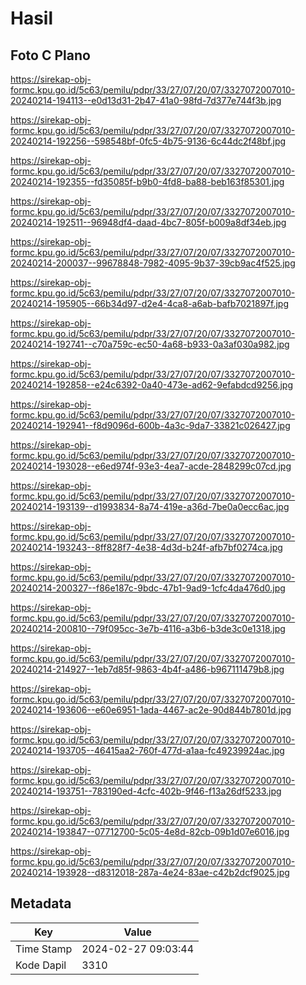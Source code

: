 # Hasil

## Foto C Plano

https://sirekap-obj-formc.kpu.go.id/5c63/pemilu/pdpr/33/27/07/20/07/3327072007010-20240214-194113--e0d13d31-2b47-41a0-98fd-7d377e744f3b.jpg

https://sirekap-obj-formc.kpu.go.id/5c63/pemilu/pdpr/33/27/07/20/07/3327072007010-20240214-192256--598548bf-0fc5-4b75-9136-6c44dc2f48bf.jpg

https://sirekap-obj-formc.kpu.go.id/5c63/pemilu/pdpr/33/27/07/20/07/3327072007010-20240214-192355--fd35085f-b9b0-4fd8-ba88-beb163f85301.jpg

https://sirekap-obj-formc.kpu.go.id/5c63/pemilu/pdpr/33/27/07/20/07/3327072007010-20240214-192511--96948df4-daad-4bc7-805f-b009a8df34eb.jpg

https://sirekap-obj-formc.kpu.go.id/5c63/pemilu/pdpr/33/27/07/20/07/3327072007010-20240214-200037--99678848-7982-4095-9b37-39cb9ac4f525.jpg

https://sirekap-obj-formc.kpu.go.id/5c63/pemilu/pdpr/33/27/07/20/07/3327072007010-20240214-195905--66b34d97-d2e4-4ca8-a6ab-bafb7021897f.jpg

https://sirekap-obj-formc.kpu.go.id/5c63/pemilu/pdpr/33/27/07/20/07/3327072007010-20240214-192741--c70a759c-ec50-4a68-b933-0a3af030a982.jpg

https://sirekap-obj-formc.kpu.go.id/5c63/pemilu/pdpr/33/27/07/20/07/3327072007010-20240214-192858--e24c6392-0a40-473e-ad62-9efabdcd9256.jpg

https://sirekap-obj-formc.kpu.go.id/5c63/pemilu/pdpr/33/27/07/20/07/3327072007010-20240214-192941--f8d9096d-600b-4a3c-9da7-33821c026427.jpg

https://sirekap-obj-formc.kpu.go.id/5c63/pemilu/pdpr/33/27/07/20/07/3327072007010-20240214-193028--e6ed974f-93e3-4ea7-acde-2848299c07cd.jpg

https://sirekap-obj-formc.kpu.go.id/5c63/pemilu/pdpr/33/27/07/20/07/3327072007010-20240214-193139--d1993834-8a74-419e-a36d-7be0a0ecc6ac.jpg

https://sirekap-obj-formc.kpu.go.id/5c63/pemilu/pdpr/33/27/07/20/07/3327072007010-20240214-193243--8ff828f7-4e38-4d3d-b24f-afb7bf0274ca.jpg

https://sirekap-obj-formc.kpu.go.id/5c63/pemilu/pdpr/33/27/07/20/07/3327072007010-20240214-200327--f86e187c-9bdc-47b1-9ad9-1cfc4da476d0.jpg

https://sirekap-obj-formc.kpu.go.id/5c63/pemilu/pdpr/33/27/07/20/07/3327072007010-20240214-200810--79f095cc-3e7b-4116-a3b6-b3de3c0e1318.jpg

https://sirekap-obj-formc.kpu.go.id/5c63/pemilu/pdpr/33/27/07/20/07/3327072007010-20240214-214927--1eb7d85f-9863-4b4f-a486-b967111479b8.jpg

https://sirekap-obj-formc.kpu.go.id/5c63/pemilu/pdpr/33/27/07/20/07/3327072007010-20240214-193606--e60e6951-1ada-4467-ac2e-90d844b7801d.jpg

https://sirekap-obj-formc.kpu.go.id/5c63/pemilu/pdpr/33/27/07/20/07/3327072007010-20240214-193705--46415aa2-760f-477d-a1aa-fc49239924ac.jpg

https://sirekap-obj-formc.kpu.go.id/5c63/pemilu/pdpr/33/27/07/20/07/3327072007010-20240214-193751--783190ed-4cfc-402b-9f46-f13a26df5233.jpg

https://sirekap-obj-formc.kpu.go.id/5c63/pemilu/pdpr/33/27/07/20/07/3327072007010-20240214-193847--07712700-5c05-4e8d-82cb-09b1d07e6016.jpg

https://sirekap-obj-formc.kpu.go.id/5c63/pemilu/pdpr/33/27/07/20/07/3327072007010-20240214-193928--d8312018-287a-4e24-83ae-c42b2dcf9025.jpg


## Metadata

| Key        | Value               |
| ---------- | ------------------- |
| Time Stamp | 2024-02-27 09:03:44 |
| Kode Dapil | 3310                |



